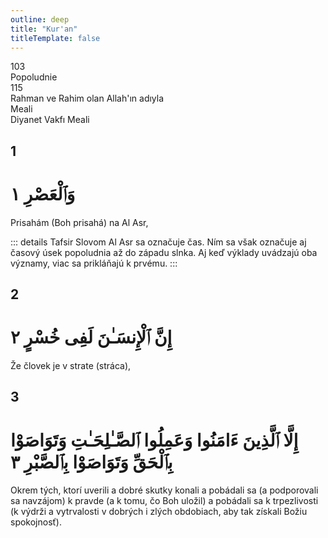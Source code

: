 ```yaml
---
outline: deep
title: "Kur'an"
titleTemplate: false
---
```


<!--CHAPTER INTRO-->
<div class="chapter-title-wrapper">
<div class="chapter-title">103</div>
<div class="chapter-title-slovak">Popoludnie</div>
<div class="chapter-opening">115</div>
<div class="chapter-opening-slovak">Rahman ve Rahim olan Allah'ın adıyla</div>
</div>

<div class="intro2-wrapper">
<div class="chapter-info-wrapper">
<div class="chapter-info-translation">Meali</div>
<div class="chapter-info-name">Diyanet Vakfı Meali</div>
</div>

</div>

## 1

<!-- CHAPTER NUMBERS -->
<Badge type="info" text="103:1" class="badge" />
<div>
<div class="main-verse" >
<!-- ARABIC -->
<h1 class="verse-arabic">وَٱلْعَصْرِ ١</h1>
</div>
<!-- TÜRKÇE -->
<p>Prisahám (Boh prisahá) na Al Asr,</p>
</div>
<!-- TAFSIR -->

::: details Tafsir
Slovom Al Asr sa označuje čas. Ním sa však označuje aj časový úsek popoludnia až do západu slnka. Aj keď výklady uvádzajú oba významy, viac sa prikláňajú k prvému.
:::

<div class="break"></div>

## 2

<!-- CHAPTER NUMBERS -->
<Badge type="info" text="103:2" class="badge" />
<div>
<div class="main-verse" >
<!-- ARABIC -->
<h1 class="verse-arabic">إِنَّ ٱلْإِنسَـٰنَ لَفِى خُسْرٍ ٢</h1>
</div>
<!-- TÜRKÇE -->
<p>Že človek je v strate (stráca),</p>
</div>
<div class="break"></div>

## 3

<!-- CHAPTER NUMBERS -->
<Badge type="info" text="103:3" class="badge" />
<div>
<div class="main-verse" >
<!-- ARABIC -->
<h1 class="verse-arabic">إِلَّا ٱلَّذِينَ ءَامَنُوا وَعَمِلُوا ٱلصَّـٰلِحَـٰتِ وَتَوَاصَوْا بِٱلْحَقِّ وَتَوَاصَوْا بِٱلصَّبْرِ ٣</h1>
</div>
<!-- TÜRKÇE -->
<p>Okrem tých, ktorí uverili a dobré skutky konali a pobádali sa (a podporovali sa navzájom) k pravde (a k tomu, čo Boh uložil) a pobádali sa k trpezlivosti (k výdrži a vytrvalosti v dobrých i zlých obdobiach, aby tak získali Božiu spokojnosť).</p>
</div>
